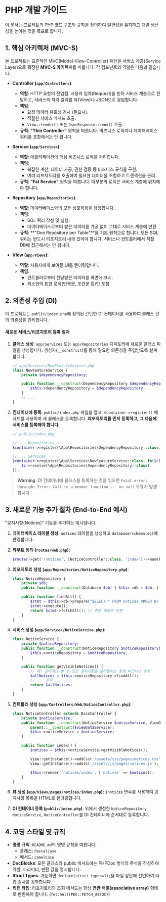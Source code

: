 # PHP 개발 가이드

이 문서는 프로젝트의 PHP 코드 구조와 규칙을 정의하여 일관성을 유지하고 개발 생산성을 높이는 것을 목표로 합니다.

## 1. 핵심 아키텍처 (MVC-S)

본 프로젝트는 표준적인 MVC(Model-View-Controller) 패턴을 서비스 계층(Service Layer)으로 확장한 **MVC-S 아키텍처**를 따릅니다. 각 컴포넌트의 역할은 다음과 같습니다.

- **Controller (`app/Controllers`)**:
  - **역할**: HTTP 요청의 진입점. 사용자 입력(Request)을 받아 서비스 계층으로 전달하고, 서비스의 처리 결과를 뷰(View)나 JSON으로 응답합니다.
  - **책임**:
    - 요청 데이터 유효성 검사 (필요시).
    - 적절한 서비스 메서드 호출.
    - `View::render()` 또는 `JsonResponse::send()` 호출.
  - **규칙**: **"Thin Controller"** 원칙을 따릅니다. 비즈니스 로직이나 데이터베이스 쿼리를 포함해서는 안 됩니다.

- **Service (`app/Services`)**:
  - **역할**: 애플리케이션의 핵심 비즈니스 로직을 처리합니다.
  - **책임**:
    - 복잡한 계산, 데이터 가공, 권한 검증 등 비즈니스 규칙을 구현.
    - 여러 리포지토리를 호출하여 필요한 데이터를 조합하고 트랜잭션을 관리.
  - **규칙**: **"Fat Service"** 원칙을 따릅니다. 대부분의 로직은 서비스 계층에 위치해야 합니다.

- **Repository (`app/Repositories`)**:
  - **역할**: 데이터베이스와의 모든 상호작용을 담당합니다.
  - **책임**:
    - SQL 쿼리 작성 및 실행.
    - 데이터베이스로부터 받은 데이터를 가공 없이 그대로 서비스 계층에 반환.
  - **규칙**: **"One Repository per Table"**을 기본 원칙으로 합니다. 모든 SQL 쿼리는 반드시 리포지토리 내에 있어야 합니다. 서비스나 컨트롤러에서 직접 DB에 접근해서는 안 됩니다.

- **View (`app/Views`)**:
  - **역할**: 사용자에게 보여질 UI를 렌더링합니다.
  - **책임**:
    - 컨트롤러로부터 전달받은 데이터를 화면에 표시.
    - 최소한의 표현 로직(반복문, 조건문 등)만 포함.

## 2. 의존성 주입 (DI)

이 프로젝트는 `public/index.php`에 정의된 간단한 DI 컨테이너를 사용하여 클래스 간의 의존성을 관리합니다.

#### 새로운 서비스/리포지토리 등록 절차

1.  **클래스 생성**: `app/Services` 또는 `app/Repositories` 디렉토리에 새로운 클래스 파일을 생성합니다. 생성자(`__construct`)를 통해 필요한 의존성을 주입받도록 설계합니다.

    ```php
    // app/Services/NewFeatureService.php
    class NewFeatureService {
        private $dependencyRepository;

        public function __construct(DependencyRepository $dependencyRepository) {
            $this->dependencyRepository = $dependencyRepository;
        }
        // ...
    }
    ```

2.  **컨테이너에 등록**: `public/index.php` 파일을 열고, `$container->register()` 메서드를 사용하여 새 클래스를 등록합니다. **리포지토리를 먼저 등록하고, 그 다음에 서비스를 등록해야 합니다.**

    ```php
    // public/index.php

    // ... Repositories
    $container->register(\App\Repositories\DependencyRepository::class, fn($c) => new \App\Repositories\DependencyRepository($c->resolve(Database::class)));

    // ... Services
    $container->register(\App\Services\NewFeatureService::class, fn($c) => new \App\Services\NewFeatureService(
        $c->resolve(\App\Repositories\DependencyRepository::class)
    ));
    ```

> **Warning**: DI 컨테이너에 클래스를 등록하는 것을 잊으면 `Fatal error: Uncaught Error: Call to a member function ... on null` 오류가 발생합니다.

## 3. 새로운 기능 추가 절차 (End-to-End 예시)

"공지사항(Notices)" 기능을 추가하는 예시입니다.

1.  **데이터베이스 테이블 생성**: `notices` 테이블을 생성하고 `database/schema.sql`에 반영합니다.

2.  **라우트 정의 (`routes/web.php`)**:
    ```php
    $router->get('/notices', [NoticeController::class, 'index'])->name('notices.index');
    ```

3.  **리포지토리 생성 (`app/Repositories/NoticeRepository.php`)**:
    ```php
    class NoticeRepository {
        private $db;
        public function __construct(Database $db) { $this->db = $db; }

        public function findAll() {
            $stmt = $this->db->prepare("SELECT * FROM notices ORDER BY created_at DESC");
            $stmt->execute();
            return $stmt->fetchAll(); // 연관 배열로 반환
        }
    }
    ```

4.  **서비스 생성 (`app/Services/NoticeService.php`)**:
    ```php
    class NoticeService {
        private $noticeRepository;
        public function __construct(NoticeRepository $noticeRepository) {
            $this->noticeRepository = $noticeRepository;
        }

        public function getVisibleNotices() {
            // 예: 관리자만 볼 수 있는 공지사항을 필터링하는 등의 비즈니스 로직
            $allNotices = $this->noticeRepository->findAll();
            // ... 로직 ...
            return $allNotices;
        }
    }
    ```

5.  **컨트롤러 생성 (`app/Controllers/Web/NoticeController.php`)**:
    ```php
    class NoticeController extends BaseController {
        private $noticeService;
        public function __construct(NoticeService $noticeService, ViewDataService $viewDataService) {
            parent::__construct($viewDataService);
            $this->noticeService = $noticeService;
        }

        public function index() {
            $notices = $this->noticeService->getVisibleNotices();

            View::getInstance()->addCss('/assets/css/pages/notices.css');
            View::getInstance()->addJs('/assets/js/pages/notices.js');

            $this->render('notices/index', ['notices' => $notices]);
        }
    }
    ```

6.  **뷰 생성 (`app/Views/pages/notices/index.php`)**:
    `$notices` 변수를 사용하여 공지사항 목록을 HTML로 렌더링합니다.

7.  **DI 컨테이너 등록 (`public/index.php`)**:
    위에서 생성한 `NoticeRepository`, `NoticeService`, `NoticeController`를 DI 컨테이너에 순서대로 등록합니다.

## 4. 코딩 스타일 및 규칙

- **명명 규칙**: `README.md`의 명명 규칙을 따릅니다.
  - 클래스: `PascalCase`
  - 메서드: `camelCase`
- **DocBlocks**: 모든 클래스와 public 메서드에는 PHPDoc 형식의 주석을 작성하여 역할, 파라미터, 반환 값을 명시합니다.
- **Strict Types**: 가능하면 `declare(strict_types=1);`을 파일 상단에 선언하여 타입 검사를 강화합니다.
- **리턴 타입**: 리포지토리의 조회 메서드는 항상 **연관 배열(associative array)** 형태로 반환해야 합니다. (`fetchAll(PDO::FETCH_ASSOC)`)
